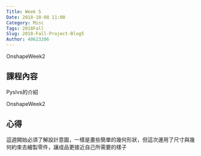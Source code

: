 ```yaml
---
Title: Week 5
Date: 2018-10-08 11:00
Category: Misc
Tags: 2018Fall
Slug: 2018-Fall-Project-Blog5
Author: 40623206
---
```


OnshapeWeek2

<!-- PELICAN_END_SUMMARY -->

課程內容
----

Pyslvs的介紹

OnshapeWeek2


心得
----

這週開始必須了解設計意圖，一樣是畫些簡單的幾何形狀，但這次運用了尺寸與幾何約束去繪製零件，讓成品更接近自己所需要的樣子